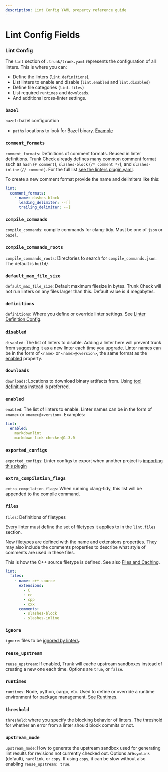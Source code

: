 ```yaml
---
description: Lint Config YAML property reference guide
---
```


# Lint Config Fields

### Lint Config

The `lint` section of `.trunk/trunk.yaml` represents the configuration of all linters. This is where you can:

* Define the linters (`lint.definitions`),
* List linters to enable and disable (`lint.enabled` and `lint.disabled`)
* Define file categories (`lint.files`)
* List required `runtimes` and `downloads`.
* And additional cross-linter settings.

### `bazel`

`bazel`: bazel configuration

* `paths` locations to look for Bazel binary. [Example](../configuring-existing-linters/#using-bazel)

### `comment_formats`

`comment_formats`: Definitions of comment formats. Reused in linter definitions. Trunk Check already defines many common comment format such as `hash` (`# comment`), `slashes-block` (`/* comment */`), and `slashes-inline` (`// comment`). For the full list [see the linters plugin.yaml](https://github.com/trunk-io/plugins/blob/main/linters/plugin.yaml).

To create a new comment format provide the name and delimiters like this:

```yaml
lint:
  comment_formats:
    - name: dashes-block
      leading_delimiter: --[[
      trailing_delimiter: --]
```

### `compile_commands`

`compile_commands`: compile commands for clang-tidy. Must be one of `json` or `bazel`.

### `compile_commands_roots`

`compile_commands_roots`: Directories to search for `compile_commands.json`. The default is `build/`.

### `default_max_file_size`

`default_max_file_size`: Default maximum filesize in bytes. Trunk Check will not run linters on any files larger than this. Default value is 4 megabytes.

### `definitions`

`definitions`: Where you define or override linter settings. See [Linter Definition Config](linter-definition.md).

### `disabled`

`disabled`: The list of linters to disable. Adding a linter here will prevent trunk from suggesting it as a new linter each time you upgrade. Linter names can be in the form of `<name>` or `<name>@<version>`, the same format as the [enabled](lint-config.md#enabled) property.

### `downloads`

`downloads`: Locations to download binary artifacts from. Using [tool definitions](../../advanced-setup/tools/) instead is preferred.

### `enabled`

`enabled`: The list of linters to enable. Linter names can be in the form of `<name>` or `<name>@<version>`. Examples:

```yaml
lint:
  enabled:
    markdownlint
    markdown-link-checker@1.3.0
```

### `exported_configs`

`exported_configs`: Linter configs to export when another project is [importing this plugin](../sharing-linters.md)

### `extra_compilation_flags`

`extra_compilation_flags`: When running clang-tidy, this list will be appended to the compile command.

### `files`

`files`: Definitions of filetypes

Every linter must define the set of filetypes it applies to in the `lint.files` section.

New filetypes are defined with the name and extensions properties. They may also include the comments properties to describe what style of comments are used in these files.&#x20;

This is how the C++ source filetype is defined. See also [Files and Caching](files.md#applicable-filetypes).

```yaml
lint:
  files:
    - name: c++-source
      extensions:
        - C
        - cc
        - cpp
        - cxx
      comments:
        - slashes-block
        - slashes-inline
```

### `ignore`

`ignore`: files to be [ignored by linters](../ignoring-issues.md#ignoring-multiple-files).

### `reuse_upstream`

`reuse_upstream`:  If enabled, Trunk will cache upstream sandboxes instead of creating a new one each time. Options are `true`, or `false`.

### `runtimes`

`runtimes`: Node, python, cargo, etc. Used to define or override a runtime environment for package management. [See Runtimes](../../advanced-setup/runtimes.md).

### `threshold`

`threshold`: where you specify the blocking behavior of linters. The threshold for whether an error from a linter should block commits or not.

### `upstream_mode`

`upstream_mode`: How to generate the upstream sandbox used for generating lint results for revisions not currently checked out. Options are`symlink` (default), `hardlink`, or `copy`. If using `copy`, it can be slow without also enabling `reuse_upstream: true`.

